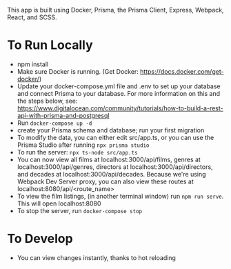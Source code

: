 This app is built using Docker, Prisma, the Prisma Client, Express, Webpack, React, and SCSS.

# To Run Locally
- npm install
- Make sure Docker is running. (Get Docker: https://docs.docker.com/get-docker/)
- Update your docker-compose.yml file and .env to set up your database and connect Prisma to your database. For more information on this and the steps below, see: https://www.digitalocean.com/community/tutorials/how-to-build-a-rest-api-with-prisma-and-postgresql
- Run `docker-compose up -d`
- create your Prisma schema and database; run your first migration
- To modify the data, you can either edit src/app.ts, or you can use the Prisma Studio after running `npx prisma studio`
- To run the server: `npx ts-node src/app.ts`
- You can now view all films at localhost:3000/api/films, genres at localhost:3000/api/genres, directors at localhost:3000/api/directors, and decades at localhost:3000/api/decades. Because we're using Webpack Dev Server proxy, you can also view these routes at localhost:8080/api/<route_name>
- To view the film listings, (in another terminal window) run `npm run serve`. This will open localhost:8080
- To stop the server, run `docker-compose stop`

# To Develop
- You can view changes instantly, thanks to hot reloading
